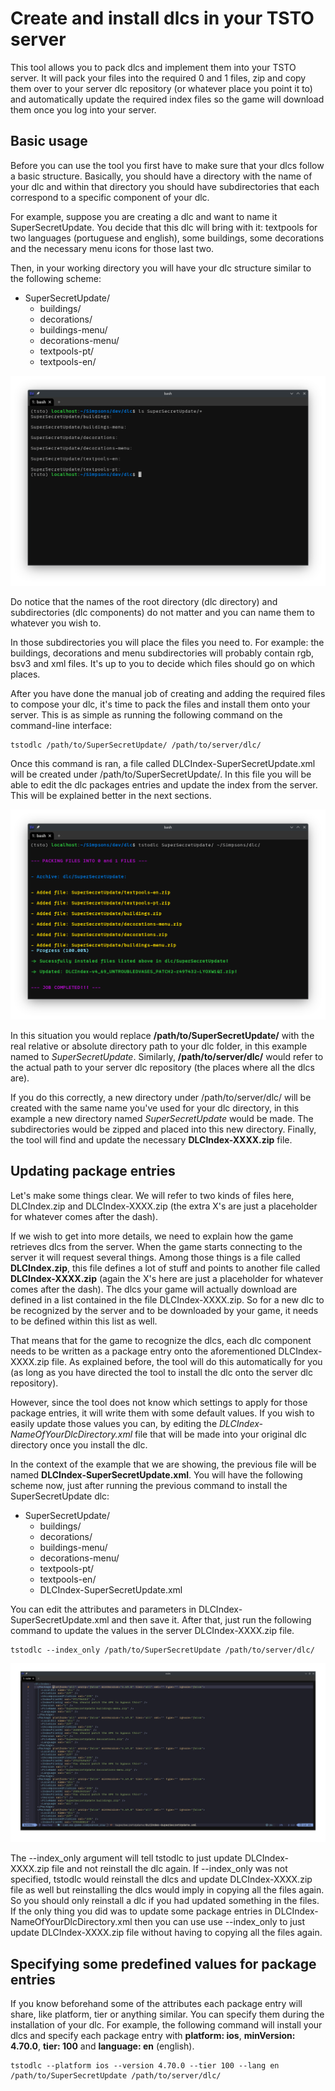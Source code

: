 # Create and install dlcs in your TSTO server

This tool allows you to pack dlcs and implement them into your TSTO server.
It will pack your files into the required 0 and 1 files, zip and copy them over
to your server dlc repository (or whatever place you point it to)
and automatically update the required index files so the game will
download them once you log into your server.

## Basic usage

Before you can use the tool you first have to make sure that your dlcs follow a basic structure.
Basically, you should have a directory with the name of your dlc and within
that directory you should have subdirectories that each correspond to a specific component of your dlc.

For example, suppose you are creating a dlc and want to name it SuperSecretUpdate. You decide that this dlc
will bring with it: textpools for two languages (portuguese and english), some buildings, some decorations and the necessary
menu icons for those last two.

Then, in your working directory you will have your dlc structure similar to the following scheme:

* SuperSecretUpdate/
  * buildings/
  * decorations/
  * buildings-menu/
  * decorations-menu/
  * textpools-pt/
  * textpools-en/

![Basic dlc directory strucuture.](images/img00.png)

Do notice that the names of the root directory (dlc directory) and subdirectories (dlc components)
do not matter and you can name them to whatever you wish to.

In those subdirectories you will place the files you need to.
For example: the buildings, decorations and menu subdirectories will probably contain rgb,
bsv3 and xml files. It's up to you to decide which files should go on which places.

After you have done the manual job of creating and adding the required files to compose your dlc,
it's time to pack the files and install them onto your server. This is as simple as running the following
command on the command-line interface:

```shell
tstodlc /path/to/SuperSecretUpdate/ /path/to/server/dlc/
```

Once this command is ran, a file called DLCIndex-SuperSecretUpdate.xml will be created under /path/to/SuperSecretUpdate/.
In this file you will be able to edit the dlc packages entries and update the index from the server.
This will be explained better in the next sections.

![Packing a dlc.](images/img01.png)

In this situation you would replace **/path/to/SuperSecretUpdate/** with the real relative or absolute directory path
to your dlc folder, in this example named to _SuperSecretUpdate_. Similarly, **/path/to/server/dlc/** would refer to
the actual path to your server dlc repository (the places where all the dlcs are).

If you do this correctly, a new directory under /path/to/server/dlc/ will be created with the same name you've used for your dlc
directory, in this example a new directory named _SuperSecretUpdate_ would be made. The subdirectories would be zipped and placed into
this new directory. Finally, the tool will find and update the necessary **DLCIndex-XXXX.zip** file.

## Updating package entries

Let's make some things clear. We will refer to two kinds of files here, DLCIndex.zip and DLCIndex-XXXX.zip
(the extra X's are just a placeholder for whatever comes after the dash).

If we wish to get into more details, we need to explain how the game retrieves dlcs from the server. When the game starts connecting to the server
it will request several things. Among those things is a file called **DLCIndex.zip**, this file defines a lot of stuff and points to another file
called **DLCIndex-XXXX.zip** (again the X's here are just a placeholder for whatever comes after the dash). The dlcs your game will actually download
are defined in a list contained in the file DLCIndex-XXXX.zip. So for a new dlc to be recognized by the server and to be downloaded by your game, it
needs to be defined within this list as well.

That means that for the game to recognize the dlcs, each dlc component needs to be
written as a package entry onto the aforementioned DLCIndex-XXXX.zip file.
As explained before, the tool will do this automatically for you
(as long as you have directed the tool to install the dlc onto the server dlc repository).

However, since the tool does not know which settings to apply for those package
entries, it will write them with some default values. If you wish to easily
update those values you can, by editing the _DLCIndex-NameOfYourDlcDirectory.xml_ file that will be made into your
original dlc directory once you install the dlc.

In the context of the example that we are showing, the previous file will be named **DLCIndex-SuperSecretUpdate.xml**.
You will have the following scheme now, just after running the previous command to install the SuperSecretUpdate dlc:

* SuperSecretUpdate/
  * buildings/
  * decorations/
  * buildings-menu/
  * decorations-menu/
  * textpools-pt/
  * textpools-en/
  * DLCIndex-SuperSecretUpdate.xml

You can edit the attributes and parameters in DLCIndex-SuperSecretUpdate.xml and
then save it. After that, just run the following command to update the values in
the server DLCIndex-XXXX.zip file.

```shell
tstodlc --index_only /path/to/SuperSecretUpdate /path/to/server/dlc/
```

![Local DLCIndex file for editing.](images/img02.png)

The --index_only argument will tell tstodlc to just update DLCIndex-XXXX.zip
file and not reinstall the dlc again. If --index_only was not specified, tstodlc
would reinstall the dlcs and update DLCIndex-XXXX.zip file as well but
reinstalling the dlcs would imply in copying all the files again. So you should
only reinstall a dlc if you had updated something in the files. If the only
thing you did was to update some package entries in
DLCIndex-NameOfYourDlcDirectory.xml then you can use use --index_only to just
update DLCIndex-XXXX.zip file without having to copying all the files again.

## Specifying some predefined values for package entries

If you know beforehand some of the attributes each package entry will share, like platform, tier or anything similar.
You can specify them during the installation of your dlc. For example, the following command will install your dlcs
and specify each package entry with **platform: ios**, **minVersion: 4.70.0**, **tier: 100** and **language: en** (english).

```shell
tstodlc --platform ios --version 4.70.0 --tier 100 --lang en /path/to/SuperSecretUpdate /path/to/server/dlc/
```
